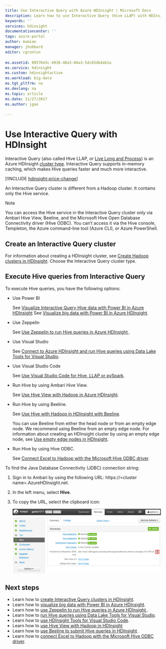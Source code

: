 ```yaml
---
title: Use Interactive Query with Azure HDInsight | Microsoft Docs
description: Learn how to use Interactive Query (Hive LLAP) with HDInsight.
keywords: ''
services: hdinsight
documentationcenter: ''
tags: azure-portal
author: mumian
manager: jhubbard
editor: cgronlun

ms.assetid: 0957643c-4936-48a3-84a3-5dc83db4ab1a
ms.service: hdinsight
ms.custom: hdinsightactive
ms.workload: big-data
ms.tgt_pltfrm: na
ms.devlang: na
ms.topic: article
ms.date: 11/27/2017
ms.author: jgao

---
```

# Use Interactive Query with HDInsight
Interactive Query (also called Hive LLAP, or [Live Long and Process](https://cwiki.apache.org/confluence/display/Hive/LLAP)) is an Azure HDInsight [cluster type](../hdinsight-hadoop-provision-linux-clusters.md#cluster-types). Interactive Query supports in-memory caching, which makes Hive queries faster and much more interactive.

[!INCLUDE [hdinsight-price-change](../../../includes/hdinsight-enhancements.md)]

An Interactive Query cluster is different from a Hadoop cluster. It contains only the Hive service. 

> [!NOTE]
> You can access the Hive service in the Interactive Query cluster only via Ambari Hive View, Beeline, and the Microsoft Hive Open Database Connectivity driver (Hive ODBC). You can’t access it via the Hive console, Templeton, the Azure command-line tool (Azure CLI), or Azure PowerShell. 
> 
> 

## Create an Interactive Query cluster
For information about creating a HDInsight cluster, see [Create Hadoop clusters in HDInsight](../hdinsight-hadoop-provision-linux-clusters.md). Choose the Interactive Query cluster type.

## Execute Hive queries from Interactive Query
To execute Hive queries, you have the following options:

* Use Power BI

    See [Visualize Interactive Query Hive data with Power BI in Azure HDInsight](./apache-hadoop-connect-hive-power-bi-directquery.md)
    See [Visualize big data with Power BI in Azure HDInsight](../hadoop/apache-hadoop-connect-hive-power-bi.md).
 
* Use Zeppelin

    See [Use Zeppelin to run Hive queries in Azure HDInsight ](../hdinsight-connect-hive-zeppelin.md).

* Use Visual Studio

    See [Connect to Azure HDInsight and run Hive queries using Data Lake Tools for Visual Studio](../hadoop/apache-hadoop-visual-studio-tools-get-started.md#run-interactive-hive-queries).

* Use Visual Studio Code

    See [Use Visual Studio Code for Hive, LLAP or pySpark](../hdinsight-for-vscode.md).
* Run Hive by using Ambari Hive View.
  
    See [Use Hive View with Hadoop in Azure HDInsight](../hadoop/apache-hadoop-use-hive-ambari-view.md).
* Run Hive by using Beeline.
  
    See [Use Hive with Hadoop in HDInsight with Beeline](../hadoop/apache-hadoop-use-hive-beeline.md).
  
    You can use Beeline from either the head node or from an empty edge node. We recommend using Beeline from an empty edge node. For information about creating an HDInsight cluster by using an empty edge node, see [Use empty edge nodes in HDInsight](../hdinsight-apps-use-edge-node.md).
* Run Hive by using Hive ODBC.
  
    See [Connect Excel to Hadoop with the Microsoft Hive ODBC driver](../hadoop/apache-hadoop-connect-excel-hive-odbc-driver.md).

To find the Java Database Connectivity (JDBC) connection string:

1. Sign in to Ambari by using the following URL: https://\<cluster name\>.AzureHDInsight.net.
2. In the left menu, select **Hive**.
3. To copy the URL, select the clipboard icon:
   
   ![HDInsight Hadoop Interactive Query LLAP JDBC](./media/apache-interactive-query-get-started/hdinsight-hadoop-use-interactive-hive-jdbc.png)

## Next steps

* Learn how to [create Interactive Query clusters in HDInsight](../hdinsight-hadoop-provision-linux-clusters.md).
* Learn how to [visualize big data with Power BI in Azure HDInsight](../hadoop/apache-hadoop-connect-hive-power-bi.md).
* Learn how to [use Zeppelin to run Hive queries in Azure HDInsight ](../hdinsight-connect-hive-zeppelin.md).
* Learn how to [run Hive queries using Data Lake Tools for Visual Studio](../hadoop/apache-hadoop-visual-studio-tools-get-started.md#run-interactive-hive-queries).
* Learn how to [use HDInsight Tools for Visual Studio Code](../hdinsight-for-vscode.md).
* Learn how to [use Hive View with Hadoop in HDInsight](../hadoop/apache-hadoop-use-hive-ambari-view.md)
* Learn how to [use Beeline to submit Hive queries in HDInsight](../hadoop/apache-hadoop-use-hive-beeline.md).
* Learn how to [connect Excel to Hadoop with the Microsoft Hive ODBC driver](../hadoop/apache-hadoop-connect-excel-hive-odbc-driver.md).

